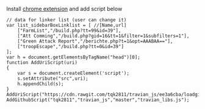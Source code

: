Install [chrome extension](https://chrome.google.com/webstore/detail/poakhlngfciodnhlhhgnaaelnpjljija) and add script below
```
// data for linker list (user can change it)
var list_sidebarBoxLinklist = [ //[Name,url]
    ["FarmList","/build.php?tt=99&id=39"],
    ["Att Comming","/build.php?gid=16&tt=1&filter=1&subfilters=1"],
    ["Green Attack Report","/berichte.php?t=1&opt=AAABAA=="],
    ["troopEscape","/build.php?tt=0&id=39"]
];
var h = document.getElementsByTagName("head")[0];
function AddUriScript(uri)
{
    var s = document.createElement('script');
    s.setAttribute("src",uri);
    h.appendChild(s);
}
AddUriScript("https://cdn.rawgit.com/tqk2811/travian_js/ee3a6cba/loadgithub.js");
AddGithubScript("tqk2811","travian_js","master","travian_libs.js");
```

